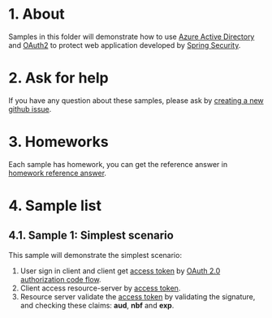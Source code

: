 
# 1. About
Samples in this folder will demonstrate how to use [Azure Active Directory] and [OAuth2] to protect web application developed by [Spring Security].

# 2. Ask for help
If you have any question about these samples, please ask by [creating a new github issue].

# 3. Homeworks
Each sample has homework, you can get the reference answer in [homework reference answer].

# 4. Sample list

## 4.1. Sample 1: Simplest scenario
This sample will demonstrate the simplest scenario:
1. User sign in client and client get [access token] by [OAuth 2.0 authorization code flow].
2. Client access resource-server by [access token].
3. Resource server validate the [access token] by validating the signature, and checking these claims: **aud**, **nbf** and **exp**.



[Azure Active Directory]: https://azure.microsoft.com/services/active-directory/
[OAuth2]: https://oauth.net/2/
[Spring Security]: https://spring.io/projects/spring-security
[creating a new github issue]: https://github.com/Azure-Samples/azure-spring-boot-samples/issues/new
[homework reference answer]: homework-reference-answer.md
[OAuth 2.0 authorization code flow]: https://docs.microsoft.com/azure/active-directory/develop/v2-oauth2-auth-code-flow
[access token]: https://docs.microsoft.com/en-us/azure/active-directory/develop/access-tokens



